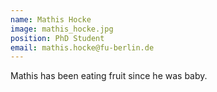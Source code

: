 ```yaml
---
name: Mathis Hocke
image: mathis_hocke.jpg
position: PhD Student
email: mathis.hocke@fu-berlin.de
---
```


Mathis has been eating fruit since he was baby.

